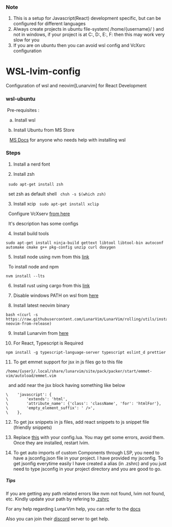### Note 

1. This is a setup for Javascript(React) development specific, but can be configured for different languages
2. Always create projects in ubuntu file-system( /home/{username}/ ) and not in windows, if your project is at C:, D:, E:, F: then this may work very slow for you
3. If you are on ubuntu then you can avoid wsl config and VcXsrc configuration

# WSL-lvim-config
Configuration of wsl and neovim[Lunarvim] for React Development


### wsl-ubuntu
&nbsp;Pre-requisites : 

&nbsp;&nbsp; a. Install wsl

&nbsp;&nbsp;b. Install Ubuntu from MS Store

&nbsp;&nbsp; [MS Docs](https://docs.microsoft.com/en-us/windows/wsl/install) for anyone who needs help with installing wsl


### Steps

1. Install a nerd font

2. Install zsh

&nbsp;&nbsp;```sudo apt-get install zsh ```

&nbsp;&nbsp;set zsh as default shell  &nbsp; ```chsh -s $(which zsh)```

3. Install xcip &nbsp; ``` sudo apt-get install xclip ```

&nbsp;&nbsp;Configure VcXserv [from here](https://www.youtube.com/watch?v=_MgrjgQqDcE&t=1s)

&nbsp;&nbsp;It's description has some configs

4. Install build tools

```
sudo apt-get install ninja-build gettext libtool libtool-bin autoconf automake cmake g++ pkg-config unzip curl doxygen
```

5. Install node using nvm from this [link](https://github.com/nvm-sh/nvm#installing-and-updating)

&nbsp;&nbsp;To install node and npm 

```
nvm install --lts
```

6. Install rust using cargo from this [link](https://doc.rust-lang.org/cargo/getting-started/installation.html)

7. Disable windows PATH on wsl from [here](https://stackoverflow.com/questions/51336147/how-to-remove-the-win10s-path-from-wsl)

8. Install latest neovim binary 

```
bash <(curl -s https://raw.githubusercontent.com/LunarVim/LunarVim/rolling/utils/installer/install-neovim-from-release)
```

9. Install Lunarvim from [here](https://www.lunarvim.org/01-installing.html#prerequisites)

10. For React, Typescript is Required 

```npm install -g typescript-language-server typescript eslint_d prettier```

11. To get emmet support for jsx in js files go to this file

``` /home/{user}/.local/share/lunarvim/site/pack/packer/start/emmet-vim/autoload/emmet.vim ```

&nbsp;&nbsp;and add near the jsx block having something like below

```
\    'javascript': {
\        'extends': 'html',
\        'attribute_name': {'class': 'className', 'for': 'htmlFor'},
\        'empty_element_suffix': ' />',
\    },
```

12. To get jsx snippets in js files, add react snippets to js snippet file (friendly snippets)

13. Replace [this](config.lua) with your config.lua. You may get some errors, avoid them. Once they are installed, restart lvim.

14. To get auto imports of custom Components through LSP, you need to have a jsconfig.json file in your project. I have provided my jsconfig. To get jsonfig everytime easily I have created a alias (in .zshrc) and you just need to type jsconfig in your project directory and you are good to go.

##### Tips 
If you are getting any path related errors like nvm not found, lvim not found, etc. Kindly update your path by refering to [.zshrc](.zshrc)

For any help regarding LunarVim help, you can refer to the [docs](https://www.lunarvim.org/01-installing.html#prerequisites)

Also you can join their [discord](https://discord.com/invite/Xb9B4Ny) server to get help.



